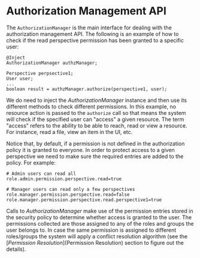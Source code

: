 # Authorization Management API

The `AuthorizationManager` is the main interface for dealing with the authorization management API. The following is an example of how to check if the read perspective permission has been granted to a specific user:

```
@Inject
AuthorizationManager authzManager;

Perspective perpsective1;
User user;
...
boolean result = authzManager.authorize(perspective1, user);
```

We do need to inject the _AuthorizationManager_ instance and then use its different methods to check different permissions. In this example, no resource action is passed to the `authorize` call so that means the system will check if the specified user can "access" a given resource. The term "access" refers to the ability to be able to reach, read or view a resource. For instance, read a file, view an item in the UI, etc.

Notice that, by default, if a permission is not defined in the authorization policy it is granted to everyone. In order to protect access to a given perspective we need to make sure the required entries are added to the policy. For example:

```
# Admin users can read all
role.admin.permission.perspective.read=true

# Manager users can read only a few perspectives
role.manager.permission.perspective.read=false
role.manager.permission.perspective.read.perspective1=true
```

Calls to _AuthorizationManager_ make use of the permission entries stored in the security policy to determine whether access is granted to the user. The permissions collected are those assigned to any of the roles and groups the user belongs to. In case the same permission is assigned to different roles/groups the system will apply a conflict resolution algorithm (see the [_Permission Resolution_](Permission Resolution) section to figure out the details).


